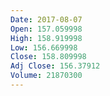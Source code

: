 ```yaml
---
Date: 2017-08-07
Open: 157.059998
High: 158.919998
Low: 156.669998
Close: 158.809998
Adj Close: 156.37912
Volume: 21870300
---
```


